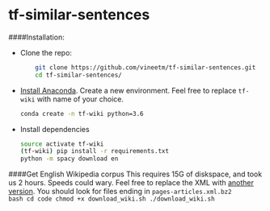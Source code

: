 # tf-similar-sentences

####Installation:
* Clone the repo:
    ```bash
        git clone https://github.com/vineetm/tf-similar-sentences.git
        cd tf-similar-sentences/
    ```
    
* [Install Anaconda](https://www.anaconda.com/download/#macos). Create a new environment. Feel free to replace `tf-wiki` with name of your choice.    
    ```bash
    conda create -n tf-wiki python=3.6
    ```
    
* Install dependencies    
    ``` bash
    source activate tf-wiki
    (tf-wiki) pip install -r requirements.txt
    python -m spacy download en
    ```

####Get English Wikipedia corpus 
This requires 15G of diskspace, and took us 2 hours. Speeds could wary. Feel free to replace the XML with [another version](https://dumps.wikimedia.org/enwiki/). You should look for files ending in `pages-articles.xml.bz2`    
    ```bash
    cd code
    chmod +x download_wiki.sh
    ./download_wiki.sh
    ```